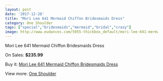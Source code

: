 ```yaml
---
layout: post
date: '2017-12-28'
title: "Mori Lee 641 Mermaid Chiffon Bridesmaids Dress"
category: One Shoulder
tags: ["special","bridesmaids","mermaid","bridal","crazy"]
image: http://www.eudances.com/5955-thickbox_default/mori-lee-641-mermaid-chiffon-bridesmaids-dress.jpg
---
```

Mori Lee 641 Mermaid Chiffon Bridesmaids Dress

On Sales: **$235.99**
<a href="https://www.eudances.com/en/one-shoulder/2110-mori-lee-641-mermaid-chiffon-bridesmaids-dress.html"><amp-img layout="responsive" width="600" height="600" src="//www.eudances.com/5955-thickbox_default/mori-lee-641-mermaid-chiffon-bridesmaids-dress.jpg" alt="Mori Lee 641 Mermaid Chiffon Bridesmaids Dress 0" /></a>

Buy it: [Mori Lee 641 Mermaid Chiffon Bridesmaids Dress](https://www.eudances.com/en/one-shoulder/2110-mori-lee-641-mermaid-chiffon-bridesmaids-dress.html "Mori Lee 641 Mermaid Chiffon Bridesmaids Dress")

View more: [One Shoulder](https://www.eudances.com/en/23-one-shoulder "One Shoulder")